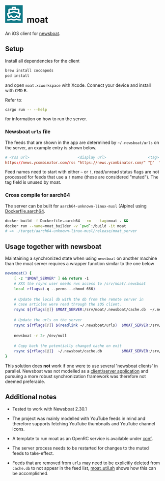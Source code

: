 <h1>
  <img src="./moat/Assets.xcassets/AppIcon.appiconset/57.png">&nbsp;&nbsp;moat
</h1>

An iOS client for [newsboat](https://github.com/newsboat/newsboat).

## Setup
Install all dependencies for the client
```bash
brew install cocoapods
pod install
```
and open `moat.xcworkspace` with Xcode. Connect your device and install with
<kbd>CMD</kbd> <kbd>R</kbd>.

Refer to:
```bash
cargo run -- --help
```
for information on how to run the server.

### Newsboat `urls` file
The feeds that are shown in the app are determined by `~/.newsboat/urls` on
the server, an example entry is shown below.
```conf
# <rss url>                      <display url>                   <tag> <name>
https://news.ycombinator.com/rss "https://news.ycombinator.com/" "🔖"  "~Hacker News"
```
Feed names need to start with either `~` or `!`, read/unread status flags
are not processed for feeds that use a `!` name (these are considered "muted").
The tag field is unused by moat.

### Cross compile for aarch64
The server can be built for `aarch64-unknown-linux-musl` (Alpine) using
[Dockerfile.aarch64](/Dockerfile.aarch64).
```bash
docker build -f Dockerfile.aarch64 --rm  --tag=moat . &&
docker run --name=moat_builder -v `pwd`:/build -it moat
# => ./target/aarch64-unknown-linux-musl/release/moat_server
```

## Usage together with newsboat
Maintaining a synchronized state when using `newsboat` on another machine than
the moat server requires a wrapper function similar to the one below
```bash
newsmoat() {
    [ -z "$MOAT_SERVER" ] && return -1
    # XXX the rsync user needs rwx access to /srv/moat/.newsboat
    local rflags=(-q --perms --chmod 666)

    # Update the local db with the db from the remote server in
    # case articles were read through the iOS client.
    rsync ${rflags[@]} $MOAT_SERVER:/srv/moat/.newsboat/cache.db  ~/.newsboat

    # Update the urls on the server
    rsync ${rflags[@]} $(readlink ~/.newsboat/urls)  $MOAT_SERVER:/srv/moat/.newsboat/urls

    newsboat -r 2> /dev/null

    # Copy back the potentially changed cache on exit
    rsync ${rflags[@]}  ~/.newsboat/cache.db         $MOAT_SERVER:/srv/moat/.newsboat
}
```
This solution does **not** work if one were to use several 'newsboat clients'
in parallel. Newsboat was not modelled as a [client/server
application](https://github.com/newsboat/newsboat/issues/471) and pursuing a
more robust synchronization framework was therefore not deemed preferable.

## Additional notes
* Tested to work with Newsboat 2.30.1

* The project was mainly modelled with YouTube feeds in mind and therefore
  supports fetching YouTube thumbnails and YouTube channel icons.

* A template to run moat as an OpenRC service is available under [conf](/conf).

* The server process needs to be restarted for changes to the muted feeds to
  take-effect.

* Feeds that are removed from `urls` may need to be explicitly deleted from
  `cache.db` to not appear in the feed list,
  [moat_util.sh](/scripts/moat_util.sh) shows how this can be accomplished.

